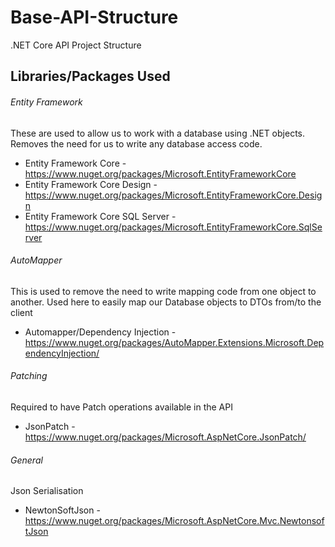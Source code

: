 # Base-API-Structure
.NET Core API Project Structure

## Libraries/Packages Used

###### Entity Framework
These are used to allow us to work with a database using .NET objects. Removes the need for us to write any database access code. 
* Entity Framework Core - https://www.nuget.org/packages/Microsoft.EntityFrameworkCore
* Entity Framework Core Design - https://www.nuget.org/packages/Microsoft.EntityFrameworkCore.Design
* Entity Framework Core SQL Server - https://www.nuget.org/packages/Microsoft.EntityFrameworkCore.SqlServer

###### AutoMapper
This is used to remove the need to write mapping code from one object to another. Used here to easily map our Database objects to DTOs from/to the client
* Automapper/Dependency Injection - https://www.nuget.org/packages/AutoMapper.Extensions.Microsoft.DependencyInjection/

###### Patching
Required to have Patch operations available in the API
* JsonPatch - https://www.nuget.org/packages/Microsoft.AspNetCore.JsonPatch/

###### General
Json Serialisation
* NewtonSoftJson - https://www.nuget.org/packages/Microsoft.AspNetCore.Mvc.NewtonsoftJson
